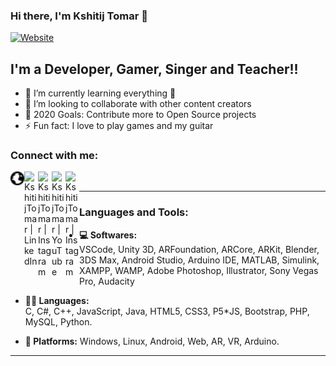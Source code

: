 ### Hi there, I'm Kshitij Tomar 👋

 [![Website](https://img.shields.io/website?label=KshitijTomar_Website&style=for-the-badge&url=https%3A%2F%2FKshitijTomar.github.io)](https://KshitijTomar.github.io)
<!-- [![Twitter Follow](https://img.shields.io/twitter/follow/KshitijTomar?color=1DA1F2&logo=twitter&style=for-the-badge)](https://twitter.com/intent/follow?original_referer=https%3A%2F%2Fgithub.com%Kshitijtomar8&screen_name=Kshitijtomar8) -->

## I'm a Developer, Gamer, Singer and Teacher!!

<!-- - 🔭 I just launched my first course: [Become A VS Code SuperHero!][course]! -->
- 🌱 I’m currently learning everything 🤣
- 👯 I’m looking to collaborate with other content creators
- 🥅 2020 Goals: Contribute more to Open Source projects
- ⚡ Fun fact: I love to play games and my guitar

### Connect with me:

[<img align="left" alt="kshitijtomar.github.io" width="22px" src="https://raw.githubusercontent.com/iconic/open-iconic/master/svg/globe.svg" />][website]
[<img align="left" alt="KshitijTomar | LinkedIn" width="22px" src="https://cdn.jsdelivr.net/npm/simple-icons@v3/icons/linkedin.svg" />][linkedin]
[<img align="left" alt="KshitijTomar | Instagram" width="22px" src="https://cdn.jsdelivr.net/npm/simple-icons@v3/icons/gmail.svg" />][email]
[<img align="left" alt="KshitijTomar | YouTube" width="22px" src="https://cdn.jsdelivr.net/npm/simple-icons@v3/icons/youtube.svg" />][youtube]
[<img align="left" alt="KshitijTomar | Instagram" width="22px" src="https://cdn.jsdelivr.net/npm/simple-icons@v3/icons/instagram.svg" />][instagram]
<!-- [<img align="left" alt="KshitijTomar | Twitter" width="22px" src="https://cdn.jsdelivr.net/npm/simple-icons@v3/icons/twitter.svg" />][twitter] -->


<br />

---
### Languages and Tools:


- <b>💻 Softwares:</b> <br>
  VSCode, Unity 3D, ARFoundation, ARCore, ARKit, Blender, 3DS Max, Android Studio, Arduino IDE, MATLAB, Simulink, XAMPP, WAMP, Adobe Photoshop, Illustrator, Sony Vegas Pro, Audacity

- <b>👨‍💻 Languages:</b> <br>
  C, C#, C++, JavaScript, Java, HTML5, CSS3, P5*JS, Bootstrap, PHP, MySQL, Python.

- <b>🐧 Platforms:</b> Windows, Linux, Android, Web, AR, VR, Arduino.


---

<!-- 
### Languages and Tools:

[<img align="left" alt="Visual Studio Code" width="26px" src="https://raw.githubusercontent.com/github/explore/80688e429a7d4ef2fca1e82350fe8e3517d3494d/topics/visual-studio-code/visual-studio-code.png" />][webdevplaylist]
[<img align="left" alt="HTML5" width="26px" src="https://raw.githubusercontent.com/github/explore/80688e429a7d4ef2fca1e82350fe8e3517d3494d/topics/html/html.png" />][webdevplaylist]
[<img align="left" alt="CSS3" width="26px" src="https://raw.githubusercontent.com/github/explore/80688e429a7d4ef2fca1e82350fe8e3517d3494d/topics/css/css.png" />][cssplaylist]
[<img align="left" alt="JavaScript" width="26px" src="https://raw.githubusercontent.com/github/explore/80688e429a7d4ef2fca1e82350fe8e3517d3494d/topics/javascript/javascript.png" />][jsplaylist]
[<img align="left" alt="Sass" width="26px" src="https://raw.githubusercontent.com/github/explore/80688e429a7d4ef2fca1e82350fe8e3517d3494d/topics/unity/unity.png" />][UnityPlaylist]
[<img align="left" alt="React" width="26px" src="https://raw.githubusercontent.com/github/explore/80688e429a7d4ef2fca1e82350fe8e3517d3494d/topics/react/react.png" />][reactplaylist]
[<img align="left" alt="Node.js" width="26px" src="https://raw.githubusercontent.com/github/explore/80688e429a7d4ef2fca1e82350fe8e3517d3494d/topics/nodejs/nodejs.png" />][webdevplaylist]
[<img align="left" alt="SQL" width="26px" src="https://raw.githubusercontent.com/github/explore/80688e429a7d4ef2fca1e82350fe8e3517d3494d/topics/sql/sql.png" />][webdevplaylist]
[<img align="left" alt="MySQL" width="26px" src="https://raw.githubusercontent.com/github/explore/80688e429a7d4ef2fca1e82350fe8e3517d3494d/topics/mysql/mysql.png" />][webdevplaylist]
[<img align="left" alt="MongoDB" width="26px" src="https://raw.githubusercontent.com/github/explore/80688e429a7d4ef2fca1e82350fe8e3517d3494d/topics/mongodb/mongodb.png" />][webdevplaylist]
[<img align="left" alt="Git" width="26px" src="https://raw.githubusercontent.com/github/explore/80688e429a7d4ef2fca1e82350fe8e3517d3494d/topics/git/git.png" />][webdevplaylist]
[<img align="left" alt="GitHub" width="26px" src="https://raw.githubusercontent.com/github/explore/78df643247d429f6cc873026c0622819ad797942/topics/github/github.png" />][webdevplaylist]
[<img align="left" alt="Terminal" width="26px" src="https://raw.githubusercontent.com/github/explore/80688e429a7d4ef2fca1e82350fe8e3517d3494d/topics/terminal/terminal.png" />][webdevplaylist]
 -->

[website]: https://kshitijtomar.github.io/
[course]: http://vsCodeHero.com
[twitter]: https://twitter.com/Kshitijtomar8
[instagram]: https://www.instagram.com/kshitij.tomar/
[linkedin]: https://www.linkedin.com/in/kshitij-tomar/
[email]: mailto:kshtjtomar40@gmail.com?Subject=Hello.%20Link%20from%20Github
[pinterest]: https://in.pinterest.com/kshtjtomar40
[facebook]: https://www.facebook.com/kshitij.tomar.14
[youtube]: https://www.youtube.com/channel/UC1ASjBKzpfLWSf6hVEYrPqA?sub_confirmation=1
[snapchat]: https://www.snapchat.com/add/kshtjtomar
[skype]: skype:kshtjtomar40?chat
[dribble]: https://dribbble.com/KshitijTomar
[behance]: https://www.behance.net/kshtjtomarc810
[vimeo]: https://vimeo.com/kshitijtomar
[tumblr]: https://www.tumblr.com/blog/ktomar

[webdevplaylist]: Web
[jsplaylist]: JS
[cssplaylist]: CSS
[reactplaylist]: React
[UnityPlaylist]: Unity3D
[ARPlaylist]: ARFoundation
